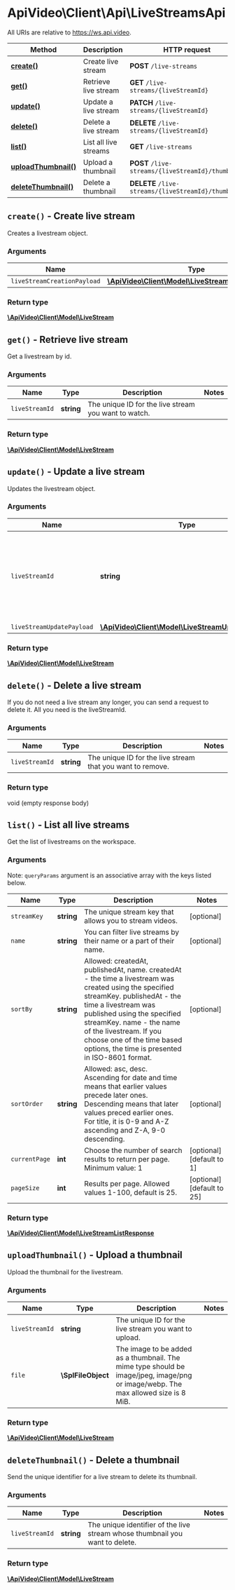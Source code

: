 # ApiVideo\Client\Api\LiveStreamsApi

All URIs are relative to https://ws.api.video.

Method | Description | HTTP request
------------- | ------------- | -------------
[**create()**](LiveStreamsApi.md#create) | Create live stream | **POST** `/live-streams`
[**get()**](LiveStreamsApi.md#get) | Retrieve live stream | **GET** `/live-streams/{liveStreamId}`
[**update()**](LiveStreamsApi.md#update) | Update a live stream | **PATCH** `/live-streams/{liveStreamId}`
[**delete()**](LiveStreamsApi.md#delete) | Delete a live stream | **DELETE** `/live-streams/{liveStreamId}`
[**list()**](LiveStreamsApi.md#list) | List all live streams | **GET** `/live-streams`
[**uploadThumbnail()**](LiveStreamsApi.md#uploadThumbnail) | Upload a thumbnail | **POST** `/live-streams/{liveStreamId}/thumbnail`
[**deleteThumbnail()**](LiveStreamsApi.md#deleteThumbnail) | Delete a thumbnail | **DELETE** `/live-streams/{liveStreamId}/thumbnail`


## **`create()` - Create live stream**



Creates a livestream object.

### Arguments



Name | Type | Description | Notes
------------- | ------------- | ------------- | -------------
 `liveStreamCreationPayload` | [**\ApiVideo\Client\Model\LiveStreamCreationPayload**](../Model/LiveStreamCreationPayload.md)|  |




### Return type

[**\ApiVideo\Client\Model\LiveStream**](../Model/LiveStream.md)





## **`get()` - Retrieve live stream**



Get a livestream by id.

### Arguments



Name | Type | Description | Notes
------------- | ------------- | ------------- | -------------
 `liveStreamId` | **string**| The unique ID for the live stream you want to watch. |




### Return type

[**\ApiVideo\Client\Model\LiveStream**](../Model/LiveStream.md)





## **`update()` - Update a live stream**



Updates the livestream object.

### Arguments



Name | Type | Description | Notes
------------- | ------------- | ------------- | -------------
 `liveStreamId` | **string**| The unique ID for the live stream that you want to update information for such as player details. |
 `liveStreamUpdatePayload` | [**\ApiVideo\Client\Model\LiveStreamUpdatePayload**](../Model/LiveStreamUpdatePayload.md)|  |




### Return type

[**\ApiVideo\Client\Model\LiveStream**](../Model/LiveStream.md)





## **`delete()` - Delete a live stream**



If you do not need a live stream any longer, you can send a request to delete it. All you need is the liveStreamId.

### Arguments



Name | Type | Description | Notes
------------- | ------------- | ------------- | -------------
 `liveStreamId` | **string**| The unique ID for the live stream that you want to remove. |




### Return type

void (empty response body)





## **`list()` - List all live streams**



Get the list of livestreams on the workspace.

### Arguments





Note: `queryParams` argument is an associative array with the keys listed below.

Name | Type | Description | Notes
------------- | ------------- | ------------- | ------------- 
 `streamKey` | **string**| The unique stream key that allows you to stream videos. | [optional]
 `name` | **string**| You can filter live streams by their name or a part of their name. | [optional]
 `sortBy` | **string**| Allowed: createdAt, publishedAt, name. createdAt - the time a livestream was created using the specified streamKey. publishedAt - the time a livestream was published using the specified streamKey. name - the name of the livestream. If you choose one of the time based options, the time is presented in ISO-8601 format. | [optional]
 `sortOrder` | **string**| Allowed: asc, desc. Ascending for date and time means that earlier values precede later ones. Descending means that later values preced earlier ones. For title, it is 0-9 and A-Z ascending and Z-A, 9-0 descending. | [optional]
 `currentPage` | **int**| Choose the number of search results to return per page. Minimum value: 1 | [optional] [default to 1]
 `pageSize` | **int**| Results per page. Allowed values 1-100, default is 25. | [optional] [default to 25]






### Return type

[**\ApiVideo\Client\Model\LiveStreamListResponse**](../Model/LiveStreamListResponse.md)





## **`uploadThumbnail()` - Upload a thumbnail**



Upload the thumbnail for the livestream.

### Arguments



Name | Type | Description | Notes
------------- | ------------- | ------------- | -------------
 `liveStreamId` | **string**| The unique ID for the live stream you want to upload. |
 `file` | **\SplFileObject**| The image to be added as a thumbnail. The mime type should be image/jpeg, image/png or image/webp. The max allowed size is 8 MiB. |




### Return type

[**\ApiVideo\Client\Model\LiveStream**](../Model/LiveStream.md)





## **`deleteThumbnail()` - Delete a thumbnail**



Send the unique identifier for a live stream to delete its thumbnail.

### Arguments



Name | Type | Description | Notes
------------- | ------------- | ------------- | -------------
 `liveStreamId` | **string**| The unique identifier of the live stream whose thumbnail you want to delete. |




### Return type

[**\ApiVideo\Client\Model\LiveStream**](../Model/LiveStream.md)




